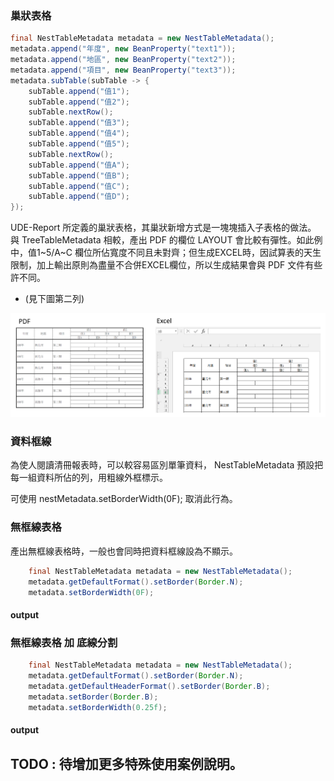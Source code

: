 ### 巢狀表格

``` java
final NestTableMetadata metadata = new NestTableMetadata();
metadata.append("年度", new BeanProperty("text1"));
metadata.append("地區", new BeanProperty("text2"));
metadata.append("項目", new BeanProperty("text3"));
metadata.subTable(subTable -> {
    subTable.append("值1");
    subTable.append("值2");
    subTable.nextRow();
    subTable.append("值3");
    subTable.append("值4");
    subTable.append("值5");
    subTable.nextRow();
    subTable.append("值A");
    subTable.append("值B");
    subTable.append("值C");
    subTable.append("值D");
});
```

UDE-Report 所定義的巢狀表格，其巢狀新增方式是一塊塊插入子表格的做法。
與 TreeTableMetadata 相較，產出 PDF 的欄位 LAYOUT 會比較有彈性。如此例中，值1~5/A~C 欄位所佔寬度不同且未對齊；但生成EXCEL時，因試算表的天生限制，加上輸出原則為盡量不合併EXCEL欄位，所以生成結果會與 PDF 文件有些許不同。

* (見下圖第二列)

![](/assets/ch06/nestTable-basic.png)


### 資料框線

為使人閱讀清冊報表時，可以較容易區別單筆資料，
NestTableMetadata 預設把每一組資料所佔的列，用粗線外框標示。

可使用 nestMetadata.setBorderWidth(0F); 取消此行為。

### 無框線表格

產出無框線表格時，一般也會同時把資料框線設為不顯示。


``` java
    final NestTableMetadata metadata = new NestTableMetadata();
    metadata.getDefaultFormat().setBorder(Border.N);
    metadata.setBorderWidth(0F);
```

#### output


### 無框線表格 加 底線分割


``` java
    final NestTableMetadata metadata = new NestTableMetadata();
    metadata.getDefaultFormat().setBorder(Border.N);
    metadata.getDefaultHeaderFormat().setBorder(Border.B);
    metadata.setBorder(Border.B);
    metadata.setBorderWidth(0.25f);
```


#### output


## TODO : 待增加更多特殊使用案例說明。










